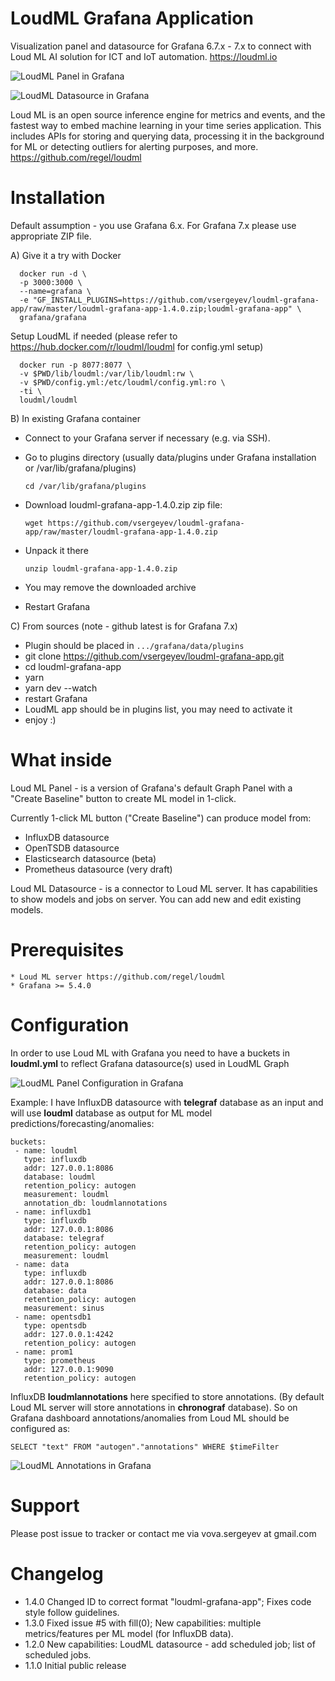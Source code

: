 # LoudML Grafana Application

Visualization panel and datasource for Grafana 6.7.x - 7.x to connect with Loud ML AI solution for ICT and IoT
automation. https://loudml.io

![LoudML Panel in Grafana](https://raw.githubusercontent.com/vsergeyev/loudml-grafana-app/master/docs/loudml_grafana_panel.png)

![LoudML Datasource in Grafana](https://raw.githubusercontent.com/vsergeyev/loudml-grafana-app/master/docs/loudml_grafana_datasource.png)

Loud ML is an open source inference engine for metrics and events, and the fastest way to embed machine learning in your time series application. This includes APIs for storing and querying data, processing it in the background for ML or detecting outliers for alerting purposes, and more.
https://github.com/regel/loudml

# Installation

Default assumption - you use Grafana 6.x. For Grafana 7.x please use appropriate ZIP file.

A) Give it a try with Docker

      docker run -d \
      -p 3000:3000 \
      --name=grafana \
      -e "GF_INSTALL_PLUGINS=https://github.com/vsergeyev/loudml-grafana-app/raw/master/loudml-grafana-app-1.4.0.zip;loudml-grafana-app" \
      grafana/grafana

Setup LoudML if needed (please refer to https://hub.docker.com/r/loudml/loudml for config.yml setup)

      docker run -p 8077:8077 \
      -v $PWD/lib/loudml:/var/lib/loudml:rw \
      -v $PWD/config.yml:/etc/loudml/config.yml:ro \
      -ti \
      loudml/loudml

B) In existing Grafana container

  * Connect to your Grafana server if necessary (e.g. via SSH).
  * Go to plugins directory (usually data/plugins under Grafana installation or /var/lib/grafana/plugins)

        cd /var/lib/grafana/plugins
  * Download loudml-grafana-app-1.4.0.zip zip file:

        wget https://github.com/vsergeyev/loudml-grafana-app/raw/master/loudml-grafana-app-1.4.0.zip
  * Unpack it there

        unzip loudml-grafana-app-1.4.0.zip
  * You may remove the downloaded archive
  * Restart Grafana

C) From sources (note - github latest is for Grafana 7.x)

 * Plugin should be placed in `.../grafana/data/plugins`
 * git clone https://github.com/vsergeyev/loudml-grafana-app.git
 * cd loudml-grafana-app
 * yarn
 * yarn dev --watch
 * restart Grafana
 * LoudML app should be in plugins list, you may need to activate it
 * enjoy :)

# What inside

Loud ML Panel - is a version of Grafana's default Graph Panel with a "Create Baseline" button
to create ML model in 1-click.

Currently 1-click ML button ("Create Baseline") can produce model from:

 * InfluxDB datasource
 * OpenTSDB datasource
 * Elasticsearch datasource (beta)
 * Prometheus datasource (very draft)

Loud ML Datasource - is a connector to Loud ML server. It has capabilities to show models and jobs on server. You can add new and edit existing models.

# Prerequisites

    * Loud ML server https://github.com/regel/loudml
    * Grafana >= 5.4.0

# Configuration

In order to use Loud ML with Grafana you need to have a buckets in **loudml.yml** to reflect Grafana datasource(s) used in LoudML Graph

![LoudML Panel Configuration in Grafana](https://raw.githubusercontent.com/vsergeyev/loudml-grafana-app/master/docs/loudml_props.png)

Example: I have InfluxDB datasource with **telegraf** database as an input and will use **loudml** database as output for ML model predictions/forecasting/anomalies:

    buckets:
     - name: loudml
       type: influxdb
       addr: 127.0.0.1:8086
       database: loudml
       retention_policy: autogen
       measurement: loudml
       annotation_db: loudmlannotations
     - name: influxdb1
       type: influxdb
       addr: 127.0.0.1:8086
       database: telegraf
       retention_policy: autogen
       measurement: loudml
     - name: data
       type: influxdb
       addr: 127.0.0.1:8086
       database: data
       retention_policy: autogen
       measurement: sinus
     - name: opentsdb1
       type: opentsdb
       addr: 127.0.0.1:4242
       retention_policy: autogen
     - name: prom1
       type: prometheus
       addr: 127.0.0.1:9090
       retention_policy: autogen

InfluxDB **loudmlannotations** here specified to store annotations. (By default Loud ML server will store annotations in **chronograf** database). So on Grafana dashboard annotations/anomalies from Loud ML should be configured as:

    SELECT "text" FROM "autogen"."annotations" WHERE $timeFilter

![LoudML Annotations in Grafana](https://raw.githubusercontent.com/vsergeyev/loudml-grafana-app/master/docs/loudml_annotations.png)

# Support

Please post issue to tracker or contact me via vova.sergeyev at gmail.com

# Changelog

 * 1.4.0 Changed ID to correct format "loudml-grafana-app"; Fixes code style follow guidelines.
 * 1.3.0 Fixed issue #5 with fill(0); New capabilities: multiple metrics/features per ML model (for InfluxDB data).
 * 1.2.0 New capabilities: LoudML datasource - add scheduled job; list of scheduled jobs.
 * 1.1.0 Initial public release
